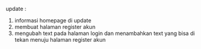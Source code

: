 update :

1. informasi homepage di update
2. membuat halaman register akun
3. mengubah text pada halaman login dan menambahkan text yang bisa di tekan menuju halaman register akun